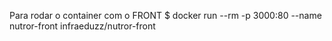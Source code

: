 Para rodar o container com o FRONT
$ docker run --rm -p 3000:80 --name nutror-front infraeduzz/nutror-front


